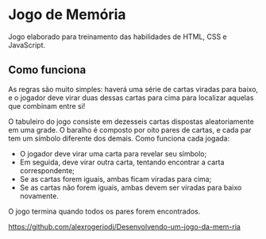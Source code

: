 # Jogo de Memória

Jogo elaborado para treinamento das habilidades de HTML, CSS e JavaScript.

## Como funciona

As regras são muito simples: haverá uma série de cartas viradas para baixo, e o
jogador deve virar duas dessas cartas para cima para localizar aquelas que combinam
entre si!

O tabuleiro do jogo consiste em dezesseis cartas dispostas aleatoriamente em uma
grade. O baralho é composto por oito pares de cartas, e cada par tem um símbolo
diferente dos demais. Como funciona cada jogada:

* O jogador deve virar uma carta para revelar seu símbolo;
* Em seguida, deve virar outra carta, tentando encontrar a carta correspondente;
* Se as cartas forem iguais, ambas ficam viradas para cima;
* Se as cartas não forem iguais, ambas devem ser viradas para baixo novamente.

O jogo termina quando todos os pares forem encontrados.

https://github.com/alexrogeriodj/Desenvolvendo-um-jogo-da-mem-ria